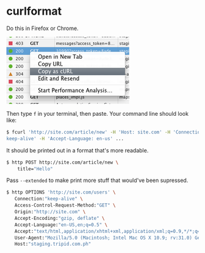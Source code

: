 # curlformat

Do this in Firefox or Chrome.

![image](etc/curl.png)

Then type `f` in your terminal, then paste. Your command line should look like:

```sh
$ fcurl 'http://site.com/article/new' -H 'Host: site.com' -H 'Connection: 
keep-alive' -H 'Accept-Language: en-us' ...
```

It should be printed out in a format that's more readable.

```sh
$ http POST http://site.com/article/new \
    title="Hello"
```

Pass `--extended` to make print more stuff that would've been supressed.

```sh
$ http OPTIONS 'http://site.com/users' \
   Connection:"keep-alive" \
   Access-Control-Request-Method:"GET" \
   Origin:"http://site.com" \
   Accept-Encoding:"gzip, deflate" \
   Accept-Language:"en-US,en;q=0.5" \
   Accept:"text/html,application/xhtml+xml,application/xml;q=0.9,*/*;q=0.8" \
   User-Agent:"Mozilla/5.0 (Macintosh; Intel Mac OS X 10.9; rv:31.0) Gecko/20100101 Firefox/31.0" \
   Host:"staging.tripid.com.ph"
```
